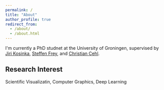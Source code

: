 ```yaml
---
permalink: /
title: "About"
author_profile: true
redirect_from: 
  - /about/
  - /about.html
---
```

I'm currently a PhD studnet at the University of Groningen, supervised by [Jiri Kosinka](https://www.cs.rug.nl/svcg/People/JiriKosinka), [Steffen Frey](https://freysn.github.io/), and [Christian Cehl](https://www.cs.rug.nl/svcg/People/ChristianKehl).

## Research Interest
Scientific Visualizatin, Computer Graphics, Deep Learning
